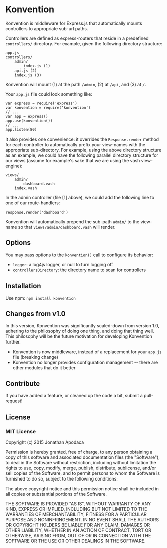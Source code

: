 # Konvention

Konvention is middleware for Express.js that automatically mounts controllers to appropriate sub-url paths.

Controllers are defined as express-routers that reside in a predefined `controllers/` directory.  For example, given the following directory structure:

```
app.js
controllers/
    admin/
        index.js (1)
    api.js (2)
    index.js (3)
```

Konvention will mount (1) at the path `/admin`, (2) at `/api`, and (3) at `/`.

Your `app.js` file could look something like:

```
var express = require('express')
var konvention = require('konvention')
// ...
var app = express()
app.use(konvention())
// ...
app.listen(80)

```

It also provides one convenience: it overrides the `Response.render` method for each controller to automatically prefix your view-names with the appropriate sub-directory.  For example, using the above directory structure as an example, we could have the following parallel directory structure for our views (assume for example's sake that we are using the vash view-engine):

```
views/
    admin/
        dashboard.vash
    index.vash
```

In the admin controller (file [1] above), we could add the following line to one of our route-handlers:

```
response.render('dashboard')
```
Konvention will automatically prepend the sub-path `admin/` to the view-name so that `views/admin/dashboard.vash` will render.

## Options

You may pass options to the `konvention()` call to configure its behavior:

* `logger`: a log4js logger, or null to turn logging off
* `controllersDirectory`: the directory name to scan for controllers

## Installation

Use npm: `npm install konvention`

## Changes from v1.0

In this version, Konvention was significantly scaled-down from version 1.0, adhering to the philosophy of doing one thing, and doing that thing well.  This philosophy will be the future motivation for developing Konvention further.
* Konvention is now middleware, instead of a replacement for your `app.js` file (breaking change)
* Konvention no longer provides configuration management -- there are other modules that do it better

## Contribute

If you have added a feature, or cleaned up the code a bit, submit a pull-request!

## License

### MIT License

Copyright (c) 2015 Jonathan Apodaca

Permission is hereby granted, free of charge, to any person obtaining a copy of this software and associated documentation files (the "Software"), to deal in the Software without restriction, including without limitation the rights to use, copy, modify, merge, publish, distribute, sublicense, and/or sell copies of the Software, and to permit persons to whom the Software is furnished to do so, subject to the following conditions:

The above copyright notice and this permission notice shall be included in all copies or substantial portions of the Software.

THE SOFTWARE IS PROVIDED "AS IS", WITHOUT WARRANTY OF ANY KIND, EXPRESS OR IMPLIED, INCLUDING BUT NOT LIMITED TO THE WARRANTIES OF MERCHANTABILITY, FITNESS FOR A PARTICULAR PURPOSE AND NONINFRINGEMENT. IN NO EVENT SHALL THE AUTHORS OR COPYRIGHT HOLDERS BE LIABLE FOR ANY CLAIM, DAMAGES OR OTHER LIABILITY, WHETHER IN AN ACTION OF CONTRACT, TORT OR OTHERWISE, ARISING FROM, OUT OF OR IN CONNECTION WITH THE SOFTWARE OR THE USE OR OTHER DEALINGS IN THE SOFTWARE.